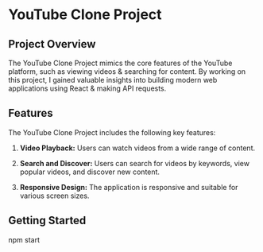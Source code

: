 # YouTube Clone Project

## Project Overview

The YouTube Clone Project mimics the core features of the YouTube platform, such as viewing videos & searching for content. By working on this project, I gained valuable insights into building modern web applications using React & making API requests.

## Features

The YouTube Clone Project includes the following key features:

1. **Video Playback:** Users can watch videos from a wide range of content.

2. **Search and Discover:** Users can search for videos by keywords, view popular videos, and discover new content.

3. **Responsive Design:** The application is responsive and suitable for various screen sizes.

## Getting Started
npm start
